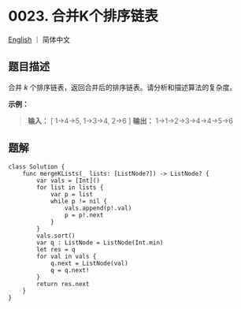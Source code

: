 # 0023. 合并K个排序链表

[English](./README.md) ｜ 简体中文



## 题目描述

合并 *k* 个排序链表，返回合并后的排序链表。请分析和描述算法的复杂度。

**示例：**

>**输入：**
>[
>  	1->4->5,
>  	1->3->4,
>  	2->6
>]
>**输出：** 1->1->2->3->4->4->5->6



## 题解

```
class Solution {
    func mergeKLists(_ lists: [ListNode?]) -> ListNode? {
        var vals = [Int]()
        for list in lists {
            var p = list
            while p != nil {
                vals.append(p!.val)
                p = p!.next
            }
        }
        vals.sort()
        var q : ListNode = ListNode(Int.min)
        let res = q
        for val in vals {
            q.next = ListNode(val)
            q = q.next!
        }
        return res.next
    }
}
```

